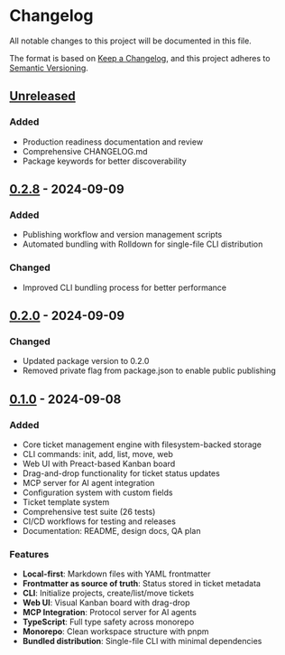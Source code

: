 # Changelog

All notable changes to this project will be documented in this file.

The format is based on [Keep a Changelog](https://keepachangelog.com/en/1.0.0/),
and this project adheres to [Semantic Versioning](https://semver.org/spec/v2.0.0.html).

## [Unreleased]

### Added
- Production readiness documentation and review
- Comprehensive CHANGELOG.md
- Package keywords for better discoverability

## [0.2.8] - 2024-09-09

### Added
- Publishing workflow and version management scripts
- Automated bundling with Rolldown for single-file CLI distribution

### Changed
- Improved CLI bundling process for better performance

## [0.2.0] - 2024-09-09

### Changed
- Updated package version to 0.2.0
- Removed private flag from package.json to enable public publishing

## [0.1.0] - 2024-09-08

### Added
- Core ticket management engine with filesystem-backed storage
- CLI commands: init, add, list, move, web
- Web UI with Preact-based Kanban board
- Drag-and-drop functionality for ticket status updates
- MCP server for AI agent integration
- Configuration system with custom fields
- Ticket template system
- Comprehensive test suite (26 tests)
- CI/CD workflows for testing and releases
- Documentation: README, design docs, QA plan

### Features
- **Local-first**: Markdown files with YAML frontmatter
- **Frontmatter as source of truth**: Status stored in ticket metadata
- **CLI**: Initialize projects, create/list/move tickets
- **Web UI**: Visual Kanban board with drag-drop
- **MCP Integration**: Protocol server for AI agents
- **TypeScript**: Full type safety across monorepo
- **Monorepo**: Clean workspace structure with pnpm
- **Bundled distribution**: Single-file CLI with minimal dependencies

[Unreleased]: https://github.com/cmwen/min-pmt/compare/v0.2.8...HEAD
[0.2.8]: https://github.com/cmwen/min-pmt/compare/v0.2.0...v0.2.8
[0.2.0]: https://github.com/cmwen/min-pmt/compare/v0.1.0...v0.2.0
[0.1.0]: https://github.com/cmwen/min-pmt/releases/tag/v0.1.0
